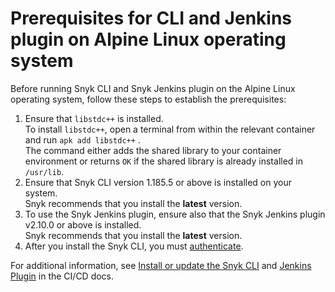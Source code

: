 # Prerequisites for CLI and Jenkins plugin on Alpine Linux operating system

Before running Snyk CLI and Snyk Jenkins plugin on the Alpine Linux operating system, follow these steps to establish the prerequisites:

1. Ensure that `libstdc++` is installed. \
   To install `libstdc++`, open a terminal from within the relevant container and run `apk add libstdc++` .\
   The command either adds the shared library to your container environment or returns `OK` if the shared library is already installed in `/usr/lib`.&#x20;
2. Ensure that Snyk CLI version 1.185.5 or above is installed on your system. \
   Snyk recommends that you install the **latest** version. &#x20;
3. To use the Snyk Jenkins plugin, ensure also that the Snyk Jenkins plugin v2.10.0 or above is installed. \
   Snyk recommends that you install the **latest** version.&#x20;
4. After you install the Snyk CLI, you must [authenticate](../authenticate-to-use-the-cli.md).

For additional information, see [Install or update the Snyk CLI](./) and [Jenkins Plugin](../../scm-ide-and-ci-cd-integrations/snyk-ci-cd-integrations/jenkins-plugin-integration-with-snyk.md) in the CI/CD docs.
